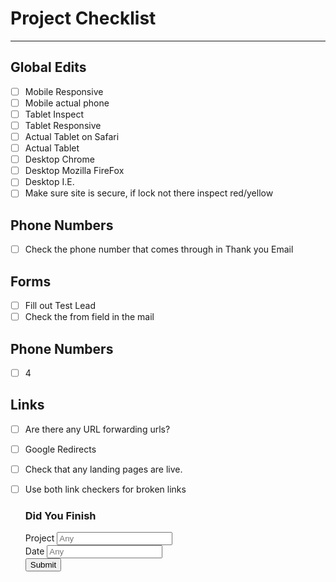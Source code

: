 # <i class="far fa-check-square"></i> Project Checklist
***

## Global Edits
- [ ] Mobile Responsive
- [ ] Mobile actual phone
- [ ] Tablet Inspect
- [ ] Tablet Responsive
- [ ] Actual Tablet on Safari
- [ ] Actual Tablet
- [ ] Desktop Chrome
- [ ] Desktop Mozilla FireFox
- [ ] Desktop I.E.
- [ ] Make sure site is secure, if lock not there inspect red/yellow

## Phone Numbers
- [ ] Check the phone number that comes through in Thank you Email

## Forms
- [ ] Fill out Test Lead
- [ ] Check the from field in the mail

## Phone Numbers
- [ ] 4

## Links 
- [ ] Are there any URL forwarding urls?
- [ ] Google Redirects
- [ ] Check that any landing pages are live.
- [ ] Use both link checkers for broken links


    <form action="https://wt-ad210117ae0763755b5eff02713bca3c-0.sandbox.auth0-extend.com/checklist-log">
    <h3>Did You Finish</h3>
    <div class="row columns">
      <label>Project
        <input type="text" name="Project" placeholder="Any">
      </label>
    </div>
    <div class="columns small-6">
        <label>Date
        <input type="text" name="Date" placeholder="Any">
      </label>
      </div>
    </div>
    <input type="submit" name="submit"> 
 </form>
